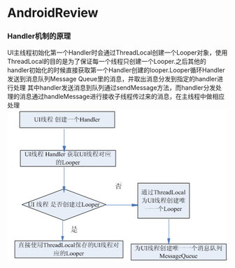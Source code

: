 # AndroidReview

### Handler机制的原理
UI主线程初始化第一个Handler时会通过ThreadLocal创建一个Looper对象，使用ThreadLocal的目的是为了保证每一个线程只创建一个Looper.之后其他的handler初始化的时候直接获取第一个Handler创建的looper.Looper循环Handler发送到消息队列Message Queue里的消息，并取出消息分发到指定的handler进行处理
其中handler发送消息到队列通过sendMessage方法，而handler分发处理的消息通过handleMessage进行接收子线程传过来的消息，在主线程中做相应处理
![](https://github.com/littleBearJrue/MarkDownPhotos/blob/master/handler.png?raw=true)
